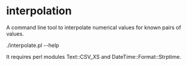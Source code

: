 interpolation
=============

A command line tool to interpolate numerical values for known pairs of values.

./interpolate.pl --help

It requires perl modules Text::CSV_XS and DateTime::Format::Strptime.